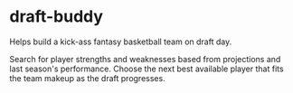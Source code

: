 # draft-buddy
Helps build a kick-ass fantasy basketball team on draft day.

Search for player strengths and weaknesses based from projections and last season's performance. Choose the next best available player that fits the team makeup as the draft progresses.
